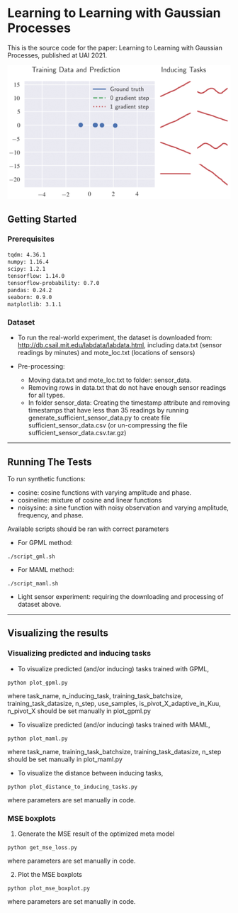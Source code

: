 # Learning to Learning with Gaussian Processes
This is the source code for the paper: Learning to Learning with Gaussian Processes, published at UAI 2021.

![gpml-animation](https://github.com/qphong/gpml/blob/master/gpml.gif)

## Getting Started

### Prerequisites
```
tqdm: 4.36.1
numpy: 1.16.4
scipy: 1.2.1
tensorflow: 1.14.0
tensorflow-probability: 0.7.0
pandas: 0.24.2
seaborn: 0.9.0
matplotlib: 3.1.1
```

### Dataset
* To run the real-world experiment, the dataset is downloaded from: <http://db.csail.mit.edu/labdata/labdata.html>, including data.txt (sensor readings by minutes) and mote_loc.txt (locations of sensors)

* Pre-processing:
    * Moving data.txt and mote_loc.txt to folder: sensor_data.
    * Removing rows in data.txt that do not have enough sensor readings for all types.
    * In folder sensor_data: Creating the timestamp attribute and removing timestamps that have less than 35 readings by running generate_sufficient_sensor_data.py to create file sufficient_sensor_data.csv (or un-compressing the file sufficient_sensor_data.csv.tar.gz)

***

## Running The Tests
To run synthetic functions:
* cosine: cosine functions with varying amplitude and phase.
* cosineline: mixture of cosine and linear functions
* noisysine: a sine function with noisy observation and varying amplitude, frequency, and phase.

Available scripts should be ran with correct parameters
* For GPML method:
```
./script_gml.sh
```
* For MAML method:
```
./script_maml.sh
```

* Light sensor experiment: requiring the downloading and processing of dataset above.

***

## Visualizing the results

### Visualizing predicted and inducing tasks
* To visualize predicted (and/or inducing) tasks trained with GPML,
```
python plot_gpml.py
```
where task_name, n_inducing_task, training_task_batchsize, training_task_datasize, n_step, use_samples, is_pivot_X_adaptive_in_Kuu, n_pivot_X should be set manually in plot_gpml.py

* To visualize predicted (and/or inducing) tasks trained with MAML,
```
python plot_maml.py
```
where task_name, training_task_batchsize, training_task_datasize, n_step should be set manually in plot_maml.py

* To visualize the distance between inducing tasks,
```
python plot_distance_to_inducing_tasks.py
```
where parameters are set manually in code.

### MSE boxplots
1. Generate the MSE result of the optimized meta model
```
python get_mse_loss.py
```
where parameters are set manually in code.

2. Plot the MSE boxplots
```
python plot_mse_boxplot.py
```
where parameters are set manually in code.

